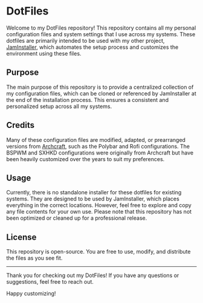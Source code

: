 # DotFiles

Welcome to my DotFiles repository! This repository contains all my personal configuration files and system settings that I use across my systems. These dotfiles are primarily intended to be used with my other project, [JamInstaller](https://github.com/SamsterJam/JamInstaller), which automates the setup process and customizes the environment using these files.


## Purpose

The main purpose of this repository is to provide a centralized collection of my configuration files, which can be cloned or referenced by JamInstaller at the end of the installation process. This ensures a consistent and personalized setup across all my systems.


## Credits

Many of these configuration files are modified, adapted, or prearranged versions from [Archcraft](https://github.com/adi1090x), such as the Polybar and Rofi configurations. The BSPWM and SXHKD configurations were originally from Archcraft but have been heavily customized over the years to suit my preferences.



## Usage

Currently, there is no standalone installer for these dotfiles for existing systems. They are designed to be used by JamInstaller, which places everything in the correct locations. However, feel free to explore and copy any file contents for your own use. Please note that this repository has not been optimized or cleaned up for a professional release.



## License

This repository is open-source. You are free to use, modify, and distribute the files as you see fit.

---

Thank you for checking out my DotFiles! If you have any questions or suggestions, feel free to reach out.

Happy customizing!